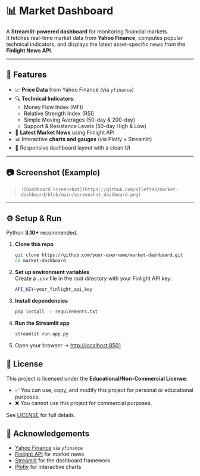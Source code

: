 # 📊 Market Dashboard

A **Streamlit-powered dashboard** for monitoring financial markets.  
It fetches real-time market data from **Yahoo Finance**, computes popular technical indicators, and displays the latest asset-specific news from the **Finlight News API**.  

---

## 🚀 Features

- 📈 **Price Data** from Yahoo Finance (via `yfinance`)  
- 🔍 **Technical Indicators**:
  - Money Flow Index (MFI)  
  - Relative Strength Index (RSI)  
  - Simple Moving Averages (50-day & 200-day)  
  - Support & Resistance Levels (50-day High & Low)  
- 📰 **Latest Market News** using Finlight API  
- 📊 Interactive **charts and gauges** (via Plotly + Streamlit)  
- 🎨 Responsive dashboard layout with a clean UI  

---

## 📷 Screenshot (Example)

> `![Dashboard Screenshot](https://github.com/KTleft93/market-dashboard/blob/main/screenshot_dashboard.png)`

---

## ⚙️ Setup & Run

Python **3.10+** recommended.

1. **Clone this repo**
   ```bash
   git clone https://github.com/your-username/market-dashboard.git
   cd market-dashboard
   ```

2. **Set up environment variables**  
   Create a `.env` file in the root directory with your Finlight API key:

   ```bash
   API_KEY=your_finlight_api_key
   ```

3. **Install dependencies**
   ```bash
   pip install -r requirements.txt
   ```

4. **Run the Streamlit app**
   ```bash
   streamlit run app.py
   ```

5. Open your browser → [http://localhost:8501](http://localhost:8501)


## 📜 License

This project is licensed under the **Educational/Non-Commercial License**:

- ✅ You can use, copy, and modify this project for personal or educational purposes.  
- ❌ You cannot use this project for commercial purposes.  

See [LICENSE](LICENSE) for full details.

## 🙌 Acknowledgements

- [Yahoo Finance](https://pypi.org/project/yfinance/) via `yfinance`  
- [Finlight API](https://finlight.com) for market news  
- [Streamlit](https://streamlit.io) for the dashboard framework  
- [Plotly](https://plotly.com/python/) for interactive charts  

